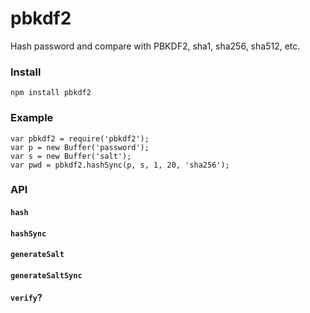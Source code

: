 pbkdf2
======
Hash password and compare with PBKDF2, sha1, sha256, sha512, etc.

### Install

```
npm install pbkdf2
```


### Example

```
var pbkdf2 = require('pbkdf2');
var p = new Buffer('password');
var s = new Buffer('salt');
var pwd = pbkdf2.hashSync(p, s, 1, 20, 'sha256');
```



### API

#### `hash`
#### `hashSync`
#### `generateSalt`
#### `generateSaltSync`
#### `verify`?
